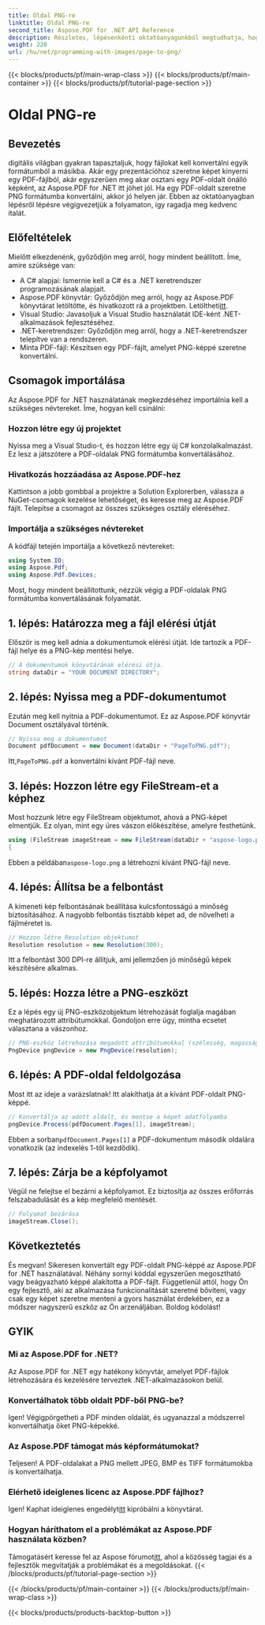 ```yaml
---
title: Oldal PNG-re
linktitle: Oldal PNG-re
second_title: Aspose.PDF for .NET API Reference
description: Részletes, lépésenkénti oktatóanyagunkból megtudhatja, hogyan konvertálhat könnyedén PDF-oldalakat PNG-képekké az Aspose.PDF for .NET használatával.
weight: 220
url: /hu/net/programming-with-images/page-to-png/
---
```


{{< blocks/products/pf/main-wrap-class >}}
{{< blocks/products/pf/main-container >}}
{{< blocks/products/pf/tutorial-page-section >}}

# Oldal PNG-re

## Bevezetés

digitális világban gyakran tapasztaljuk, hogy fájlokat kell konvertálni egyik formátumból a másikba. Akár egy prezentációhoz szeretne képet kinyerni egy PDF-fájlból, akár egyszerűen meg akar osztani egy PDF-oldalt önálló képként, az Aspose.PDF for .NET itt jöhet jól. Ha egy PDF-oldalt szeretne PNG formátumba konvertálni, akkor jó helyen jár. Ebben az oktatóanyagban lépésről lépésre végigvezetjük a folyamaton, így ragadja meg kedvenc italát.

## Előfeltételek

Mielőtt elkezdenénk, győződjön meg arról, hogy mindent beállított. Íme, amire szüksége van:
- A C# alapjai: Ismernie kell a C# és a .NET keretrendszer programozásának alapjait.
-  Aspose.PDF könyvtár: Győződjön meg arról, hogy az Aspose.PDF könyvtárat letöltötte, és hivatkozott rá a projektben. Letöltheti[itt](https://releases.aspose.com/pdf/net/).
- Visual Studio: Javasoljuk a Visual Studio használatát IDE-ként .NET-alkalmazások fejlesztéséhez.
- .NET-keretrendszer: Győződjön meg arról, hogy a .NET-keretrendszer telepítve van a rendszeren.
- Minta PDF-fájl: Készítsen egy PDF-fájlt, amelyet PNG-képpé szeretne konvertálni.

## Csomagok importálása

Az Aspose.PDF for .NET használatának megkezdéséhez importálnia kell a szükséges névtereket. Íme, hogyan kell csinálni:

### Hozzon létre egy új projektet

Nyissa meg a Visual Studio-t, és hozzon létre egy új C# konzolalkalmazást. Ez lesz a játszótere a PDF-oldalak PNG formátumba konvertálásához.

### Hivatkozás hozzáadása az Aspose.PDF-hez

Kattintson a jobb gombbal a projektre a Solution Explorerben, válassza a NuGet-csomagok kezelése lehetőséget, és keresse meg az Aspose.PDF fájlt. Telepítse a csomagot az összes szükséges osztály eléréséhez.

### Importálja a szükséges névtereket

A kódfájl tetején importálja a következő névtereket:

```csharp
using System.IO;
using Aspose.Pdf;
using Aspose.Pdf.Devices;
```

Most, hogy mindent beállítottunk, nézzük végig a PDF-oldalak PNG formátumba konvertálásának folyamatát.

## 1. lépés: Határozza meg a fájl elérési útját

Először is meg kell adnia a dokumentumok elérési útját. Ide tartozik a PDF-fájl helye és a PNG-kép mentési helye. 

```csharp
// A dokumentumok könyvtárának elérési útja.
string dataDir = "YOUR DOCUMENT DIRECTORY";
```

## 2. lépés: Nyissa meg a PDF-dokumentumot

Ezután meg kell nyitnia a PDF-dokumentumot. Ez az Aspose.PDF könyvtár Document osztályával történik.

```csharp
// Nyissa meg a dokumentumot
Document pdfDocument = new Document(dataDir + "PageToPNG.pdf");
```

 Itt,`PageToPNG.pdf` a konvertálni kívánt PDF-fájl neve.

## 3. lépés: Hozzon létre egy FileStream-et a képhez

Most hozzunk létre egy FileStream objektumot, ahová a PNG-képet elmentjük. Ez olyan, mint egy üres vászon előkészítése, amelyre festhetünk.

```csharp
using (FileStream imageStream = new FileStream(dataDir + "aspose-logo.png", FileMode.Create))
{
```

 Ebben a példában`aspose-logo.png` a létrehozni kívánt PNG-fájl neve.

## 4. lépés: Állítsa be a felbontást

A kimeneti kép felbontásának beállítása kulcsfontosságú a minőség biztosításához. A nagyobb felbontás tisztább képet ad, de növelheti a fájlméretet is.

```csharp
// Hozzon létre Resolution objektumot
Resolution resolution = new Resolution(300);
```

Itt a felbontást 300 DPI-re állítjuk, ami jellemzően jó minőségű képek készítésére alkalmas.

## 5. lépés: Hozza létre a PNG-eszközt

Ez a lépés egy új PNG-eszközobjektum létrehozását foglalja magában meghatározott attribútumokkal. Gondoljon erre úgy, mintha ecsetet választana a vászonhoz.

```csharp
// PNG-eszköz létrehozása megadott attribútumokkal (szélesség, magasság, felbontás)
PngDevice pngDevice = new PngDevice(resolution);
```

## 6. lépés: A PDF-oldal feldolgozása

Most itt az ideje a varázslatnak! Itt alakíthatja át a kívánt PDF-oldalt PNG-képpé.

```csharp
// Konvertálja az adott oldalt, és mentse a képet adatfolyamba
pngDevice.Process(pdfDocument.Pages[1], imageStream);
```

 Ebben a sorban`pdfDocument.Pages[1]` a PDF-dokumentum második oldalára vonatkozik (az indexelés 1-től kezdődik).

## 7. lépés: Zárja be a képfolyamot

Végül ne felejtse el bezárni a képfolyamot. Ez biztosítja az összes erőforrás felszabadulását és a kép megfelelő mentését.

```csharp
// Folyamat bezárása
imageStream.Close();
```

## Következtetés

És megvan! Sikeresen konvertált egy PDF-oldalt PNG-képpé az Aspose.PDF for .NET használatával. Néhány sornyi kóddal egyszerűen megosztható vagy beágyazható képpé alakította a PDF-fájlt. Függetlenül attól, hogy Ön egy fejlesztő, aki az alkalmazása funkcionalitását szeretné bővíteni, vagy csak egy képet szeretne menteni a gyors használat érdekében, ez a módszer nagyszerű eszköz az Ön arzenáljában. Boldog kódolást!

## GYIK

### Mi az Aspose.PDF for .NET?  
Az Aspose.PDF for .NET egy hatékony könyvtár, amelyet PDF-fájlok létrehozására és kezelésére terveztek .NET-alkalmazásokon belül.

### Konvertálhatok több oldalt PDF-ből PNG-be?  
Igen! Végigpörgetheti a PDF minden oldalát, és ugyanazzal a módszerrel konvertálhatja őket PNG-képekké.

### Az Aspose.PDF támogat más képformátumokat?  
Teljesen! A PDF-oldalakat a PNG mellett JPEG, BMP és TIFF formátumokba is konvertálhatja.

### Elérhető ideiglenes licenc az Aspose.PDF fájlhoz?  
 Igen! Kaphat ideiglenes engedélyt[itt](https://purchase.aspose.com/temporary-license/) kipróbálni a könyvtárat.

### Hogyan háríthatom el a problémákat az Aspose.PDF használata közben?  
 Támogatásért keresse fel az Aspose fórumot[itt](https://forum.aspose.com/c/pdf/10), ahol a közösség tagjai és a fejlesztők megvitatják a problémákat és a megoldásokat.
{{< /blocks/products/pf/tutorial-page-section >}}

{{< /blocks/products/pf/main-container >}}
{{< /blocks/products/pf/main-wrap-class >}}

{{< blocks/products/products-backtop-button >}}
